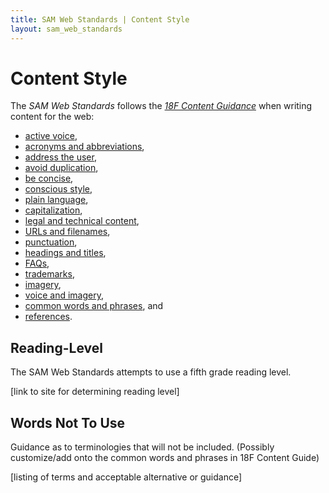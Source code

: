 ```yaml
---
title: SAM Web Standards | Content Style
layout: sam_web_standards
---
```


# Content Style

The *SAM Web Standards* follows the [*18F Content Guidance*](https://pages.18f.gov/content-guide/) when writing content for the web:

* [active voice](https://pages.18f.gov/content-guide/active-voice/),
* [acronyms and abbreviations](https://pages.18f.gov/content-guide/acronyms-and-abbreviations/),
* [address the user](https://pages.18f.gov/content-guide/address-the-user/),
* [avoid duplication](https://pages.18f.gov/content-guide/avoid-duplication/),
* [be concise](https://pages.18f.gov/content-guide/be-concise//),
* [conscious style](https://pages.18f.gov/content-guide/conscious-style/),
* [plain language](https://pages.18f.gov/content-guide/plain-language/),
* [capitalization](https://pages.18f.gov/content-guide/capitalization/),
* [legal and technical content](https://pages.18f.gov/content-guide/legal-and-technical-content/),
* [URLs and filenames](https://pages.18f.gov/content-guide/urls-and-filenames/),
* [punctuation](https://pages.18f.gov/content-guide/punctuation/),
* [headings and titles](https://pages.18f.gov/content-guide/optimize-headings-and-titles/),
* [FAQs](https://pages.18f.gov/content-guide/faqs/),
* [trademarks](https://pages.18f.gov/content-guide/trademarks-and-brands/),
* [imagery](https://pages.18f.gov/content-guide/images/),
* [voice and imagery](https://pages.18f.gov/content-guide/voice-and-tone/),
* [common words and phrases](https://pages.18f.gov/content-guide/specific-words-and-phrases/), and
* [references](https://pages.18f.gov/content-guide/references/).

## Reading-Level

The SAM Web Standards attempts to use a fifth grade reading level.

[link to site for determining reading level]

## Words Not To Use

Guidance as to terminologies that will not be included. (Possibly customize/add onto the common words and phrases in 18F Content Guide)

[listing of terms and acceptable alternative or guidance]

